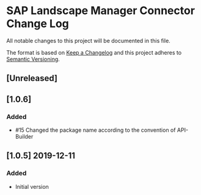 # SAP Landscape Manager Connector Change Log
All notable changes to this project will be documented in this file.

The format is based on [Keep a Changelog](http://keepachangelog.com/)
and this project adheres to [Semantic Versioning](http://semver.org/).

## [Unreleased]

## [1.0.6]
### Added
- #15 Changed the package name according to the convention of API-Builder

## [1.0.5] 2019-12-11
### Added
- Initial version
